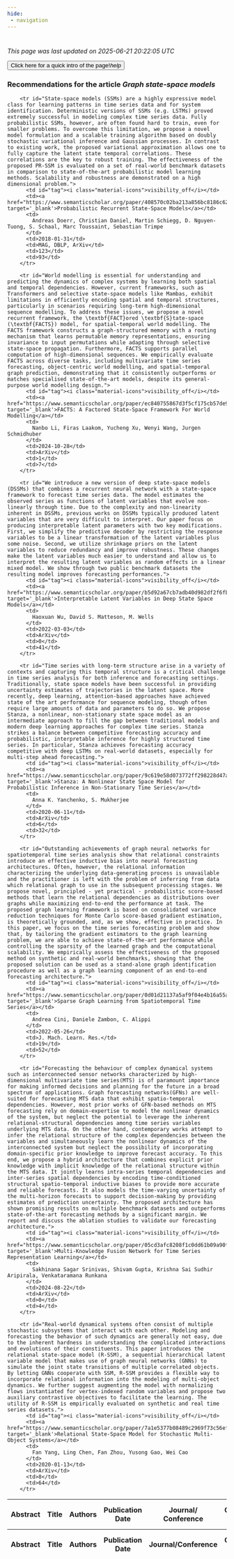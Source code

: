 ```yaml
---
hide:
 - navigation
---
```

<!DOCTYPE html>
#
<html lang="en">
<head>
  <meta charset="utf-8">
</head>

<body>
  <p>
  <i class="footer">This page was last updated on 2025-06-21 20:22:05 UTC</i>
  </p>
  
  <div class="note info" onclick="startIntro()">
    <p>
      <button type="button" class="buttons">
        <div style="display: flex; align-items: center;">
        Click here for a quick intro of the page! <i class="material-icons">help</i>
        </div>
      </button>
    </p>
  </div>

  <p>
  <h3 data-intro='Recommendations for the article'>
    Recommendations for the article <i>Graph state-space models</i>
  </h3>
  <table id="table1" class="display wrap" style="width:100%">
  <thead>
    <tr>
        <th data-intro='Click to view the abstract (if available)'>Abstract</th>
        <th>Title</th>
        <th>Authors</th>
        <th>Publication Date</th>
        <th>Journal/ Conference</th>
        <th>Citation count</th>
        <th data-intro='Highest h-index among the authors'>Highest h-index</th>
    </tr>
  </thead>
  <tbody>
    
        <tr id="State-space models (SSMs) are a highly expressive model class for learning patterns in time series data and for system identification. Deterministic versions of SSMs (e.g. LSTMs) proved extremely successful in modeling complex time series data. Fully probabilistic SSMs, however, are often found hard to train, even for smaller problems. To overcome this limitation, we propose a novel model formulation and a scalable training algorithm based on doubly stochastic variational inference and Gaussian processes. In contrast to existing work, the proposed variational approximation allows one to fully capture the latent state temporal correlations. These correlations are the key to robust training. The effectiveness of the proposed PR-SSM is evaluated on a set of real-world benchmark datasets in comparison to state-of-the-art probabilistic model learning methods. Scalability and robustness are demonstrated on a high dimensional problem.">
          <td id="tag"><i class="material-icons">visibility_off</i></td>
          <td><a href="https://www.semanticscholar.org/paper/408570c02ba213a856bc8186c62a4e5bf91a18de" target='_blank'>Probabilistic Recurrent State-Space Models</a></td>
          <td>
            Andreas Doerr, Christian Daniel, Martin Schiegg, D. Nguyen-Tuong, S. Schaal, Marc Toussaint, Sebastian Trimpe
          </td>
          <td>2018-01-31</td>
          <td>MAG, DBLP, ArXiv</td>
          <td>123</td>
          <td>93</td>
        </tr>
    
        <tr id="World modelling is essential for understanding and predicting the dynamics of complex systems by learning both spatial and temporal dependencies. However, current frameworks, such as Transformers and selective state-space models like Mambas, exhibit limitations in efficiently encoding spatial and temporal structures, particularly in scenarios requiring long-term high-dimensional sequence modelling. To address these issues, we propose a novel recurrent framework, the \textbf{FACT}ored \textbf{S}tate-space (\textbf{FACTS}) model, for spatial-temporal world modelling. The FACTS framework constructs a graph-structured memory with a routing mechanism that learns permutable memory representations, ensuring invariance to input permutations while adapting through selective state-space propagation. Furthermore, FACTS supports parallel computation of high-dimensional sequences. We empirically evaluate FACTS across diverse tasks, including multivariate time series forecasting, object-centric world modelling, and spatial-temporal graph prediction, demonstrating that it consistently outperforms or matches specialised state-of-the-art models, despite its general-purpose world modelling design.">
          <td id="tag"><i class="material-icons">visibility_off</i></td>
          <td><a href="https://www.semanticscholar.org/paper/ec840755867d3f5cf175cb57de963f042297f4ef" target='_blank'>FACTS: A Factored State-Space Framework For World Modelling</a></td>
          <td>
            Nanbo Li, Firas Laakom, Yucheng Xu, Wenyi Wang, Jurgen Schmidhuber
          </td>
          <td>2024-10-28</td>
          <td>ArXiv</td>
          <td>1</td>
          <td>7</td>
        </tr>
    
        <tr id="We introduce a new version of deep state-space models (DSSMs) that combines a recurrent neural network with a state-space framework to forecast time series data. The model estimates the observed series as functions of latent variables that evolve non-linearly through time. Due to the complexity and non-linearity inherent in DSSMs, previous works on DSSMs typically produced latent variables that are very difficult to interpret. Our paper focus on producing interpretable latent parameters with two key modifications. First, we simplify the predictive decoder by restricting the response variables to be a linear transformation of the latent variables plus some noise. Second, we utilize shrinkage priors on the latent variables to reduce redundancy and improve robustness. These changes make the latent variables much easier to understand and allow us to interpret the resulting latent variables as random effects in a linear mixed model. We show through two public benchmark datasets the resulting model improves forecasting performances.">
          <td id="tag"><i class="material-icons">visibility_off</i></td>
          <td><a href="https://www.semanticscholar.org/paper/b5d92a67cb7adb40d982df2f6fb6c8669d34604b" target='_blank'>Interpretable Latent Variables in Deep State Space Models</a></td>
          <td>
            Haoxuan Wu, David S. Matteson, M. Wells
          </td>
          <td>2022-03-03</td>
          <td>ArXiv</td>
          <td>0</td>
          <td>41</td>
        </tr>
    
        <tr id="Time series with long-term structure arise in a variety of contexts and capturing this temporal structure is a critical challenge in time series analysis for both inference and forecasting settings. Traditionally, state space models have been successful in providing uncertainty estimates of trajectories in the latent space. More recently, deep learning, attention-based approaches have achieved state of the art performance for sequence modeling, though often require large amounts of data and parameters to do so. We propose Stanza, a nonlinear, non-stationary state space model as an intermediate approach to fill the gap between traditional models and modern deep learning approaches for complex time series. Stanza strikes a balance between competitive forecasting accuracy and probabilistic, interpretable inference for highly structured time series. In particular, Stanza achieves forecasting accuracy competitive with deep LSTMs on real-world datasets, especially for multi-step ahead forecasting.">
          <td id="tag"><i class="material-icons">visibility_off</i></td>
          <td><a href="https://www.semanticscholar.org/paper/9c619e58d073772ff298228d47afcab625c7f37a" target='_blank'>Stanza: A Nonlinear State Space Model for Probabilistic Inference in Non-Stationary Time Series</a></td>
          <td>
            Anna K. Yanchenko, S. Mukherjee
          </td>
          <td>2020-06-11</td>
          <td>ArXiv</td>
          <td>6</td>
          <td>32</td>
        </tr>
    
        <tr id="Outstanding achievements of graph neural networks for spatiotemporal time series analysis show that relational constraints introduce an effective inductive bias into neural forecasting architectures. Often, however, the relational information characterizing the underlying data-generating process is unavailable and the practitioner is left with the problem of inferring from data which relational graph to use in the subsequent processing stages. We propose novel, principled - yet practical - probabilistic score-based methods that learn the relational dependencies as distributions over graphs while maximizing end-to-end the performance at task. The proposed graph learning framework is based on consolidated variance reduction techniques for Monte Carlo score-based gradient estimation, is theoretically grounded, and, as we show, effective in practice. In this paper, we focus on the time series forecasting problem and show that, by tailoring the gradient estimators to the graph learning problem, we are able to achieve state-of-the-art performance while controlling the sparsity of the learned graph and the computational scalability. We empirically assess the effectiveness of the proposed method on synthetic and real-world benchmarks, showing that the proposed solution can be used as a stand-alone graph identification procedure as well as a graph learning component of an end-to-end forecasting architecture.">
          <td id="tag"><i class="material-icons">visibility_off</i></td>
          <td><a href="https://www.semanticscholar.org/paper/0d01d21137a5af9f04e4b16a55a0f732cb8a540b" target='_blank'>Sparse Graph Learning from Spatiotemporal Time Series</a></td>
          <td>
            Andrea Cini, Daniele Zambon, C. Alippi
          </td>
          <td>2022-05-26</td>
          <td>J. Mach. Learn. Res.</td>
          <td>19</td>
          <td>52</td>
        </tr>
    
        <tr id="Forecasting the behaviour of complex dynamical systems such as interconnected sensor networks characterized by high-dimensional multivariate time series(MTS) is of paramount importance for making informed decisions and planning for the future in a broad spectrum of applications. Graph forecasting networks(GFNs) are well-suited for forecasting MTS data that exhibit spatio-temporal dependencies. However, most prior works of GFN-based methods on MTS forecasting rely on domain-expertise to model the nonlinear dynamics of the system, but neglect the potential to leverage the inherent relational-structural dependencies among time series variables underlying MTS data. On the other hand, contemporary works attempt to infer the relational structure of the complex dependencies between the variables and simultaneously learn the nonlinear dynamics of the interconnected system but neglect the possibility of incorporating domain-specific prior knowledge to improve forecast accuracy. To this end, we propose a hybrid architecture that combines explicit prior knowledge with implicit knowledge of the relational structure within the MTS data. It jointly learns intra-series temporal dependencies and inter-series spatial dependencies by encoding time-conditioned structural spatio-temporal inductive biases to provide more accurate and reliable forecasts. It also models the time-varying uncertainty of the multi-horizon forecasts to support decision-making by providing estimates of prediction uncertainty. The proposed architecture has shown promising results on multiple benchmark datasets and outperforms state-of-the-art forecasting methods by a significant margin. We report and discuss the ablation studies to validate our forecasting architecture.">
          <td id="tag"><i class="material-icons">visibility_off</i></td>
          <td><a href="https://www.semanticscholar.org/paper/05cd3afc8208f1c0dd61b09a90f35dd42497e175" target='_blank'>Multi-Knowledge Fusion Network for Time Series Representation Learning</a></td>
          <td>
            Sakhinana Sagar Srinivas, Shivam Gupta, Krishna Sai Sudhir Aripirala, Venkataramana Runkana
          </td>
          <td>2024-08-22</td>
          <td>ArXiv</td>
          <td>0</td>
          <td>4</td>
        </tr>
    
        <tr id="Real-world dynamical systems often consist of multiple stochastic subsystems that interact with each other. Modeling and forecasting the behavior of such dynamics are generally not easy, due to the inherent hardness in understanding the complicated interactions and evolutions of their constituents. This paper introduces the relational state-space model (R-SSM), a sequential hierarchical latent variable model that makes use of graph neural networks (GNNs) to simulate the joint state transitions of multiple correlated objects. By letting GNNs cooperate with SSM, R-SSM provides a flexible way to incorporate relational information into the modeling of multi-object dynamics. We further suggest augmenting the model with normalizing flows instantiated for vertex-indexed random variables and propose two auxiliary contrastive objectives to facilitate the learning. The utility of R-SSM is empirically evaluated on synthetic and real time series datasets.">
          <td id="tag"><i class="material-icons">visibility_off</i></td>
          <td><a href="https://www.semanticscholar.org/paper/7a1e5377b08489c2969f73c56efc557e34f578e1" target='_blank'>Relational State-Space Model for Stochastic Multi-Object Systems</a></td>
          <td>
            Fan Yang, Ling Chen, Fan Zhou, Yusong Gao, Wei Cao
          </td>
          <td>2020-01-13</td>
          <td>ArXiv</td>
          <td>8</td>
          <td>64</td>
        </tr>
    
  </tbody>
  <tfoot>
    <tr>
        <th>Abstract</th>
        <th>Title</th>
        <th>Authors</th>
        <th>Publication Date</th>
        <th>Journal/Conference</th>
        <th>Citation count</th>
        <th>Highest h-index</th>
    </tr>
  </tfoot>
  </table>
  </p>

</body>

<script>
var dataTableOptions = {
        initComplete: function () {
        this.api()
            .columns()
            .every(function () {
                let column = this;
 
                // Create select element
                let select = document.createElement('select');
                select.add(new Option(''));
                column.footer().replaceChildren(select);
 
                // Apply listener for user change in value
                select.addEventListener('change', function () {
                    column
                        .search(select.value, {exact: true})
                        .draw();
                });

                // keep the width of the select element same as the column
                select.style.width = '100%';
 
                // Add list of options
                column
                    .data()
                    .unique()
                    .sort()
                    .each(function (d, j) {
                        select.add(new Option(d));
                    });
            });
    },
    scrollX: false,
    scrollCollapse: true,
    paging: true,
    fixedColumns: true,
    columnDefs: [
        {"className": "dt-center", "targets": "_all"},
        // set width for both columns 0 and 1 as 25%
        { width: '5%', targets: 0 },
        { width: '25%', targets: 1 },
        { width: '20%', targets: 2 },
        { width: '10%', targets: 3 },
        { width: '20%', targets: 4 }

      ],
    pageLength: 10,
    layout: {
        topStart: {
            buttons: ['copy', 'csv', 'excel', 'pdf', 'print']
        }
    }
  }
  new DataTable('#table1', dataTableOptions);
  
  var table = $('#table1').DataTable();
  $('#table1 tbody').on('click', 'td:first-child', function () {
    var tr = $(this).closest('tr');
    var row = table.row( tr );

    var rowId = tr.attr('id');
    // alert(rowId);

    if (row.child.isShown()) {
      // This row is already open - close it.
      row.child.hide();
      tr.removeClass('shown');
      tr.find('td:first-child').html('<i class="material-icons">visibility_off</i>');
    } else {
      // Open row.
      // row.child('foo').show();
      var content = '<div class="child-row-content"><strong>Abstract:</strong> ' + rowId + '</div>';
      row.child(content).show();
      tr.addClass('shown');
      tr.find('td:first-child').html('<i class="material-icons">visibility</i>');
    }
  });
</script>
<style>
  .child-row-content {
    text-align: justify;
    text-justify: inter-word;
    word-wrap: break-word; /* Ensure long words are broken */
    white-space: normal; /* Ensure text wraps to the next line */
    max-width: 100%; /* Ensure content does not exceed the table width */
    padding: 10px; /* Optional: add some padding for better readability */
    /* font size */
    font-size: small;
  }
</style>
</html>